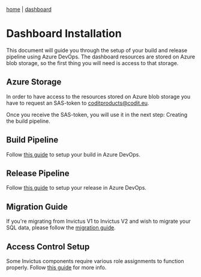 [home](../../README.md) | [dashboard](../dashboard.md)

# Dashboard Installation

This document will guide you through the setup of your build and release pipeline using Azure DevOps. The dashboard resources are stored on Azure blob storage, so the first thing you will need is access to that storage.

## Azure Storage

In order to have access to the resources stored on Azure blob storage you have to request an SAS-token to [coditproducts@codit.eu](mailto:coditproducts@codit.eu).

Once you receive the SAS-token, you will use it in the next step: Creating the build pipeline.

## Build Pipeline

Follow [this guide](dashboard-buildpipeline.md) to setup your build in Azure DevOps.

## Release Pipeline

Follow [this guide](dashboard-releasepipeline.md) to setup your release in Azure DevOps.

## Migration Guide

If you're migrating from Invictus V1 to Invictus V2 and wish to migrate your SQL data, please follow the [migration guide](dashboard-migration.md).

## Access Control Setup

Some Invictus components require various role assignments to function properly. Follow [this guide](../accesscontrolrights.md) for more info.
